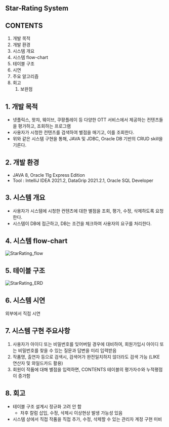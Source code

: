 ## Star-Rating System

## CONTENTS

1. 개발 목적
2. 개발 환경
3. 시스템 개요
4. 시스템 flow-chart
5. 테이블 구조
6. 시연
7. 주요 알고리즘
8. 회고
   1. 보완점

## 1. 개발 목적

* 넷플릭스, 왓챠, 웨이브, 쿠팡플레이 등 다양한 OTT 서비스에서 제공하는 컨텐츠들을 평가하고, 조회하는 프로그램
* 사용자가 시청한 컨텐츠를 검색하여 별점을 매기고, 이를 조회한다.
* 위와 같은 시스템 구현을 통해, JAVA 및 JDBC, Oracle DB 기반의 CRUD skill을 기른다.

## 2. 개발 환경

* JAVA 8, Oracle 11g Express Edition
* Tool : IntelliJ IDEA 2021.2, DataGrip 2021.2.1, Oracle SQL Developer

## 3. 시스템 개요

* 사용자가 시스템에 시청한 컨텐츠에 대한 별점을 조회, 평가, 수정, 삭제하도록 요청한다.
* 시스템이 DB에 접근하고, DB는 조건을 체크하여 사용자의 요구를 처리한다.

## 4. 시스템 flow-chart

![StarRating_flow](https://user-images.githubusercontent.com/82886055/135419095-ba9618e6-9ad4-43df-b6b3-74e3b173e501.png)

## 5. 테이블 구조

![StarRating_ERD](https://user-images.githubusercontent.com/82886055/135418887-000631f1-d569-4043-98ef-e9c19179bc77.png)

## 6. 시스템 시연

외부에서 직접 시연

## 7. 시스템 구현 주요사항

1. 사용자가 아이디 또는 비밀번호를 잊어버릴 경우에 대비하여, 회원가입시 아이디 또는 비밀번호를 찾을 수 있는 질문과 답변을 미리 입력받음
2. 작품명, 출연자 등으로 검색시, 검색어가 완전일치하지 않더라도 검색 가능 (LIKE 연산자 및 와일드카드 활용)
3. 회원이 작품에 대해 별점을 입력하면, CONTENTS 테이블의 평가자수와 누적평점이 증가함

## 8. 회고

* 테이블 구조 설계시 정규화 고려 안 함
  * 차후 칼럼 삽입, 수정, 삭제시 이상현상 발생 가능성 있음
* 시스템 상에서 직접 작품을 직접 추가, 수정, 삭제할 수 있는 관리자 계정 구현 미비

